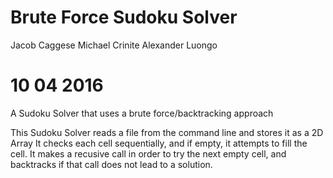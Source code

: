 # Brute Force Sudoku Solver
Jacob Caggese
Michael Crinite
Alexander Luongo

# 10 04 2016

A Sudoku Solver that uses a brute force/backtracking approach

This Sudoku Solver reads a file from the command line and stores it as a 2D Array
It checks each cell sequentially, and if empty, it attempts to fill the cell. It makes
a recusive call in order to try the next empty cell, and backtracks if that call does
not lead to a solution.


